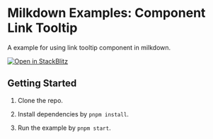 # Milkdown Examples: Component Link Tooltip

A example for using link tooltip component in milkdown.

[![Open in StackBlitz](https://developer.stackblitz.com/img/open_in_stackblitz.svg)](https://stackblitz.com/github/Milkdown/examples/tree/main/component-link-tooltip)

## Getting Started

1. Clone the repo.

2. Install dependencies by `pnpm install`.

3. Run the example by `pnpm start`.
